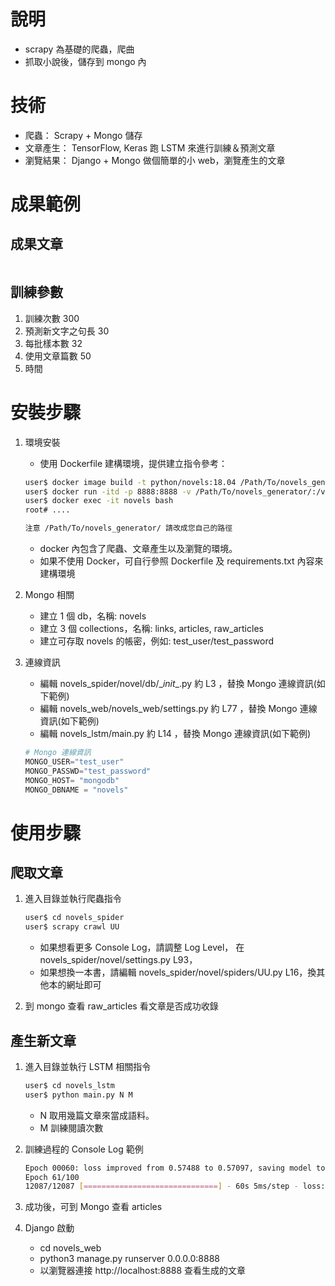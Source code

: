 # 說明
 - scrapy 為基礎的爬蟲，爬曲
 - 抓取小說後，儲存到 mongo 內

# 技術
   - 爬蟲： Scrapy + Mongo 儲存
   - 文章產生： TensorFlow, Keras 跑 LSTM 來進行訓練＆預測文章
   - 瀏覽結果： Django + Mongo 做個簡單的小 web，瀏覽產生的文章

# 成果範例
## 成果文章
   ```javascript

   ```
## 訓練參數
1. 訓練次數 300
2. 預測新文字之句長 30
3. 每批樣本數 32
4. 使用文章篇數 50
5. 時間

# 安裝步驟
1. 環境安裝
   - 使用 Dockerfile 建構環境，提供建立指令參考：
   ```bash
   user$ docker image build -t python/novels:18.04 /Path/To/novels_generator/
   user$ docker run -itd -p 8888:8888 -v /Path/To/novels_generator/:/var/www/html --name novels python/novels:18.04
   user$ docker exec -it novels bash
   root# ....
   
   注意 /Path/To/novels_generator/ 請改成您自己的路徑
   ```
   - docker 內包含了爬蟲、文章產生以及瀏覽的環境。
   - 如果不使用 Docker，可自行參照 Dockerfile 及 requirements.txt 內容來建構環境
   
2. Mongo 相關
   - 建立 1 個 db，名稱: novels
   - 建立 3 個 collections，名稱: links, articles, raw_articles
   - 建立可存取 novels 的帳密，例如: test_user/test_password
   
3. 連線資訊
   - 編輯 novels_spider/novel/db/\__init__.py 約 L3 ，替換 Mongo 連線資訊(如下範例)
   - 編輯 novels_web/novels_web/settings.py 約 L77 ，替換 Mongo 連線資訊(如下範例)
   - 編輯 novels_lstm/main.py 約 L14 ，替換 Mongo 連線資訊(如下範例)

   ```python
   # Mongo 連線資訊
   MONGO_USER="test_user"
   MONGO_PASSWD="test_password"
   MONGO_HOST= "mongodb"
   MONGO_DBNAME = "novels"
   ```

# 使用步驟

## 爬取文章

1. 進入目錄並執行爬蟲指令
   ```bash
   user$ cd novels_spider
   user$ scrapy crawl UU
   ```
   - 如果想看更多 Console Log，請調整 Log Level， 在 novels_spider/novel/settings.py L93，
   - 如果想換一本書，請編輯 novels_spider/novel/spiders/UU.py L16，換其他本的網址即可

2. 到 mongo 查看 raw_articles 看文章是否成功收錄

## 產生新文章

1. 進入目錄並執行 LSTM 相關指令
   ```bash
   user$ cd novels_lstm
   user$ python main.py N M
   ```
   - N 取用幾篇文章來當成語料。
   - M 訓練閱讀次數

2. 訓練過程的 Console Log 範例
   ```bash
   Epoch 00060: loss improved from 0.57488 to 0.57097, saving model to ./weights-improvement.hdf5
   Epoch 61/100
   12087/12087 [==============================] - 60s 5ms/step - loss: 0.5987
   ```

3. 成功後，可到 Mongo 查看 articles


4. Django 啟動
   - cd novels_web
   - python3 manage.py runserver 0.0.0.0:8888
   - 以瀏覽器連接 http://localhost:8888 查看生成的文章